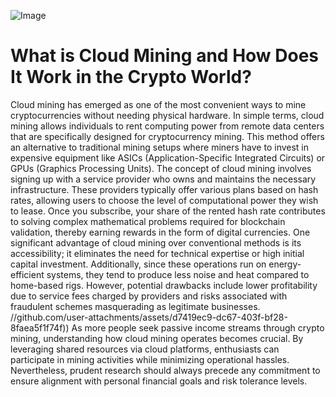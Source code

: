 
![Image](https://github.com/user-attachments/assets/d7419ec9-dc67-403f-bf28-8faea5f1f74f)
# What is Cloud Mining and How Does It Work in the Crypto World?
Cloud mining has emerged as one of the most convenient ways to mine cryptocurrencies without needing physical hardware. In simple terms, cloud mining allows individuals to rent computing power from remote data centers that are specifically designed for cryptocurrency mining. This method offers an alternative to traditional mining setups where miners have to invest in expensive equipment like ASICs (Application-Specific Integrated Circuits) or GPUs (Graphics Processing Units).
The concept of cloud mining involves signing up with a service provider who owns and maintains the necessary infrastructure. These providers typically offer various plans based on hash rates, allowing users to choose the level of computational power they wish to lease. Once you subscribe, your share of the rented hash rate contributes to solving complex mathematical problems required for blockchain validation, thereby earning rewards in the form of digital currencies.
One significant advantage of cloud mining over conventional methods is its accessibility; it eliminates the need for technical expertise or high initial capital investment. Additionally, since these operations run on energy-efficient systems, they tend to produce less noise and heat compared to home-based rigs. However, potential drawbacks include lower profitability due to service fees charged by providers and risks associated with fraudulent schemes masquerading as legitimate businesses.
 //github.com/user-attachments/assets/d7419ec9-dc67-403f-bf28-8faea5f1f74f))
As more people seek passive income streams through crypto mining, understanding how cloud mining operates becomes crucial. By leveraging shared resources via cloud platforms, enthusiasts can participate in mining activities while minimizing operational hassles. Nevertheless, prudent research should always precede any commitment to ensure alignment with personal financial goals and risk tolerance levels.
